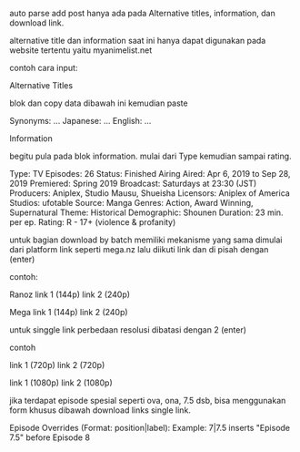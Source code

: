 auto parse add post hanya ada pada Alternative titles, information, dan download link.

alternative title dan information saat ini hanya dapat digunakan pada website tertentu yaitu myanimelist.net 

contoh cara input:

Alternative Titles

blok dan copy data dibawah ini kemudian paste

Synonyms: ...
Japanese: ...
English: ...



Information

begitu pula pada blok information. mulai dari Type kemudian sampai rating.

Type: TV
Episodes: 26
Status: Finished Airing
Aired: Apr 6, 2019 to Sep 28, 2019
Premiered: Spring 2019
Broadcast: Saturdays at 23:30 (JST)
Producers: Aniplex, Studio Mausu, Shueisha
Licensors: Aniplex of America
Studios: ufotable
Source: Manga
Genres: Action, Award Winning, Supernatural
Theme: Historical
Demographic: Shounen
Duration: 23 min. per ep.
Rating: R - 17+ (violence & profanity)

untuk bagian download by batch memiliki mekanisme yang sama
dimulai dari platform link seperti mega.nz lalu diikuti link dan di pisah dengan (enter)

contoh:

Ranoz
link 1 (144p)
link 2 (240p)

Mega
link 1 (144p)
link 2 (240p)

untuk singgle link perbedaan resolusi dibatasi dengan 2 (enter)

contoh


link 1 (720p)
link 2 (720p)

link 1 (1080p)
link 2 (1080p)


jika terdapat episode spesial seperti ova, ona, 7.5 dsb, bisa menggunakan form khusus dibawah download links single link.

Episode Overrides (Format: position|label):
Example: 7|7.5 inserts "Episode 7.5" before Episode 8


